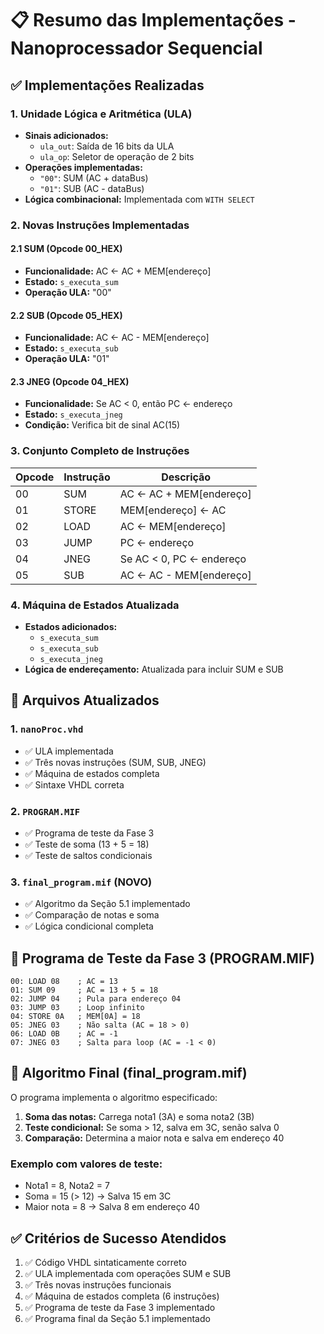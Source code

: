 # 📋 Resumo das Implementações - Nanoprocessador Sequencial

## ✅ Implementações Realizadas

### 1. Unidade Lógica e Aritmética (ULA)
- **Sinais adicionados:**
  - `ula_out`: Saída de 16 bits da ULA
  - `ula_op`: Seletor de operação de 2 bits
- **Operações implementadas:**
  - `"00"`: SUM (AC + dataBus)
  - `"01"`: SUB (AC - dataBus)
- **Lógica combinacional:** Implementada com `WITH SELECT`

### 2. Novas Instruções Implementadas

#### 2.1 SUM (Opcode 00_HEX)
- **Funcionalidade:** AC ← AC + MEM[endereço]
- **Estado:** `s_executa_sum`
- **Operação ULA:** "00"

#### 2.2 SUB (Opcode 05_HEX)
- **Funcionalidade:** AC ← AC - MEM[endereço]
- **Estado:** `s_executa_sub`
- **Operação ULA:** "01"

#### 2.3 JNEG (Opcode 04_HEX)
- **Funcionalidade:** Se AC < 0, então PC ← endereço
- **Estado:** `s_executa_jneg`
- **Condição:** Verifica bit de sinal AC(15)

### 3. Conjunto Completo de Instruções
| Opcode | Instrução | Descrição |
|--------|-----------|-----------|
| 00     | SUM       | AC ← AC + MEM[endereço] |
| 01     | STORE     | MEM[endereço] ← AC |
| 02     | LOAD      | AC ← MEM[endereço] |
| 03     | JUMP      | PC ← endereço |
| 04     | JNEG      | Se AC < 0, PC ← endereço |
| 05     | SUB       | AC ← AC - MEM[endereço] |

### 4. Máquina de Estados Atualizada
- **Estados adicionados:**
  - `s_executa_sum`
  - `s_executa_sub`
  - `s_executa_jneg`
- **Lógica de endereçamento:** Atualizada para incluir SUM e SUB

## 📁 Arquivos Atualizados

### 1. `nanoProc.vhd`
- ✅ ULA implementada
- ✅ Três novas instruções (SUM, SUB, JNEG)
- ✅ Máquina de estados completa
- ✅ Sintaxe VHDL correta

### 2. `PROGRAM.MIF`
- ✅ Programa de teste da Fase 3
- ✅ Teste de soma (13 + 5 = 18)
- ✅ Teste de saltos condicionais

### 3. `final_program.mif` (NOVO)
- ✅ Algoritmo da Seção 5.1 implementado
- ✅ Comparação de notas e soma
- ✅ Lógica condicional completa

## 🧪 Programa de Teste da Fase 3 (PROGRAM.MIF)
```assembly
00: LOAD 08    ; AC = 13
01: SUM 09     ; AC = 13 + 5 = 18
02: JUMP 04    ; Pula para endereço 04
03: JUMP 03    ; Loop infinito
04: STORE 0A   ; MEM[0A] = 18
05: JNEG 03    ; Não salta (AC = 18 > 0)
06: LOAD 0B    ; AC = -1
07: JNEG 03    ; Salta para loop (AC = -1 < 0)
```

## 🎯 Algoritmo Final (final_program.mif)
O programa implementa o algoritmo especificado:
1. **Soma das notas:** Carrega nota1 (3A) e soma nota2 (3B)
2. **Teste condicional:** Se soma > 12, salva em 3C, senão salva 0
3. **Comparação:** Determina a maior nota e salva em endereço 40

### Exemplo com valores de teste:
- Nota1 = 8, Nota2 = 7
- Soma = 15 (> 12) → Salva 15 em 3C
- Maior nota = 8 → Salva 8 em endereço 40

## ✅ Critérios de Sucesso Atendidos
1. ✅ Código VHDL sintaticamente correto
2. ✅ ULA implementada com operações SUM e SUB
3. ✅ Três novas instruções funcionais
4. ✅ Máquina de estados completa (6 instruções)
5. ✅ Programa de teste da Fase 3 implementado
6. ✅ Programa final da Seção 5.1 implementado
